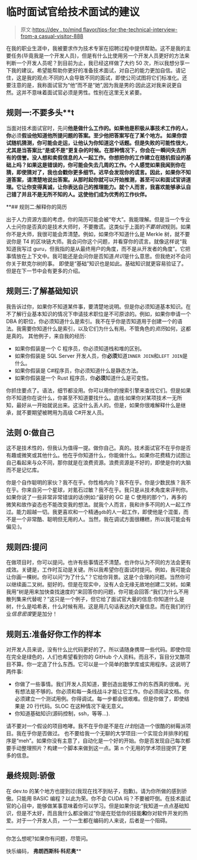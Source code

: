 # 临时面试官给技术面试的建议

> 原文:[https://dev . to/mind flavor/tips-for-the-technical-interview-from-a casual-visitor-888](https://dev.to/mindflavor/tips-for-the-technical-interview-from-a-casual-interviewer-888)

在我的职业生涯中，我被要求作为技术专家在招聘过程中提供帮助。这不是我的主要任务(毕竟我是一个开发人员)，但是有什么比使用另一个开发人员更好的方法来判断一个开发人员呢？到目前为止，我已经这样做了大约 50 次，所以我想分享一下我的建议。希望能帮助你更好的准备技术面试，对自己的能力更加自信。请记住，这是我的观点:不同的人会导致不同的面试，即使公司试图将它们标准化。还要注意的是，我称面试官为“他”而不是“她”,因为我是男的:因此这对我来说更自然。这并不意味着面试官必须是男性。性别在这里无关紧要。

## 规则一:不要多头**t

当面对技术面试官时，先问**他是做什么工作的。如果他是积极从事技术工作的人，你**必须**假设他知道他所提问题的答案。至少他把答案写在了某个地方。
如果你尝试随机猜测，你可能会走运，让他认为你知道这个话题。但是失败的可能性很大，尤其是当答案比“是或不是”更复杂的时候。在那种情况下，你会在一瞬间失去所有的信誉。没人想和卖假信息的人一起工作。你想把你的工作建立在随机假设的基础上吗？如果这是错误的，你可能会失去几周的工作。个人感觉如果我闻到你在猜，即使猜对了，我也会戳你更多细节。迟早会发现你的谎言。因此，如果你不知道答案，请清楚地说出答案。从那时起你就可以开始推测，甚至可以和面试官讲道理。它让你变得真诚，让你表达自己的推理能力。就个人而言，我喜欢能够承认自己错了并且不是无所不知的人。这使他们成为优秀的工作伙伴。**

 **## 规则二:解释你的简历

出于人力资源方面的考虑，你的简历可能会被“夸大”。我能理解。但是当一个专业人士问你是否真的是技术大师时，不要撒谎。这类似于上面的*不要胡说*规则。如果你不是大师，我很可能会弄清楚。例如，如果你不知道什么是 Merkle 树，就不要说你是 T4 的区块链大师。我会问你这个问题，并看穿你的谎言。就像这样说“我知道我写过 guru，但我指的是从最终用户的角度，而不是从开发者的角度”。它把事情放在上下文中。我可能还是会问你是否知道*共识*是什么意思。但我绝对不会问你关于默克尔树的事。
即使是“基础”知识也是如此。基础知识就更容易验证了。但是在下一节中会有更多的介绍。

## 规则三:了解基础知识

我告诉过你，如果你不知道某件事，要清楚地说明。但是你必须知道基本知识。在不了解行业基本知识的情况下申请技术职位是不可原谅的。例如，如果你申请一个 DBA 的职位，你必须知道什么是索引。我不在乎你是否知道用于创建一个的语法。我需要你知道什么是索引，以及它们为什么有用。不管角色的*资历*如何，这都是真的。
其他例子，来自我的经历:

*   如果你假装是一个 C 程序员，你必须知道栈和堆的区别。
*   如果你假装是 SQL Server 开发人员，你**必须**知道`INNER JOIN`和`LEFT JOIN`是什么。
*   如果你假装是 C#程序员，你必须知道什么是静态方法。
*   如果你假装是一个 Rust 程序员，你**必须**知道什么是可变性。

你抓住要点了。语法，细节都没用。你可以用你的搜索引擎来查找它们。但是如果你不知道你在说什么，你甚至不知道要找什么。底线:如果你对某项技术一无所知，最好从一开始就说出来。这没什么丢人的。但是，如果你很难解释什么是继承，就不要期望被聘用为高级 C#开发人员。

## 法则 0:做自己

这不是技术性的，但我认为值得一提。做你自己。真的。技术面试官不在乎你是否有趣或微笑或其他什么。他在乎你知道什么，你能做什么。如果你花费精力试图让自己看起来与众不同，那你就是在浪费资源。浪费资源是不好的，即使是你的大脑而不是记忆库。

你是个自作聪明的家伙？我不在乎。你性格内向？我不在乎。你是少数民族？我不在乎。你来自另一个星球，对氪石过敏？我不在乎。我只是从技术角度来评判你。如果你说了一些非常非常错误的话(例如:“最好的 GC 是 C 使用的那个”)，再多的微笑和故作姿态也不能改变我的想法。就我个人而言，我和许多不同的人一起工作过。能力超越一切。我更喜欢和一个精通`gdb`的人一起工作，即使他是个混蛋，而不是一个非常酷、聪明但无用的人。当然，我在调试方面很糟糕，所以我可能会有偏见:)。

## 规则四:提问

在做项目时，你可以提问。也许有些事情还不清楚。也许你认为不同的方法会更有成效。关键是，工作时互动是关键。所以我希望你在面试时提问。例如，我可能会让你画一棵树。你可以问“为了什么”？它给你背景。这是个合理的问题。当然你可以继续画二叉树。挺好的。但是在现实中，没有人会无缘无故地创建二叉树。如果我用“树是用来加快查找速度的”来回答你的问题，你可能会回答:“我们为什么不用散列集来代替呢？”这只是一个例子，但它给了面试官大量的信息:你知道什么是树，什么是哈希表，什么时候有用。这是用几句话表达的大量信息。而在我们的行业*信息密度*更是加分！

## 规则五:准备好你工作的样本

对开发人员来说，没有什么比代码更好的了。所以请随身携带一些代码。即使你现在完全是绿色的，人们也希望看到你的 GitHub 个人资料。而且不，盲目分叉酷项目不算。你一定造了什么东西。它可以是一个简单的数学库或实用程序。这说明了两件事:

*   你做了一些事情。我们开发人员知道，要创造出能够工作的东西真的很难。光有想法是不够的。你必须和每一条线战斗才能让它工作。你必须阅读文档。你必须建立一个测试用例。你得调试。每一步都会很艰难。但是你做了，即使结果是 20 行代码。SLOC 在这种情况下毫无意义。
*   你知道基础知识(源码控制，ssh，等等...).

请不要对一个假设的项目咆哮。我不在乎你是不是在*计划*创造一个很酷的树莓派项目。我在乎你是否做过。
也不要给我一个无聊的大学项目:一个实现合并排序的程序是“meh”。如果你没有主意了，自动化是一个好的开始。你是否发现自己每次都要手动整理照片？构建一个脚本来做到这一点。第 n 个无用的学术项目提供了更多的信息。

## 最终规则:骄傲

在 dev.to 的某个地方也提到过(我现在找不到帖子，抱歉)。请为你所做的感到骄傲。只能用 BASIC 编程？以此为荣。你不会 CUDA 吗？不要被吓倒。在技术面试官的心目中，能够做某事意味着你可以学习。但是如果你说:“我知道一点点基础知识，但是不太好，而且我什么都没做过”你是在贬低你的技能**和**你对软件开发的热爱。对于一个开发人员，一个一生都在编码的人来说，后者是一个阻碍。

* * *

你怎么想呢?如果你有问题，尽管问。

快乐编码，
**弗朗西斯科·科尼奥****